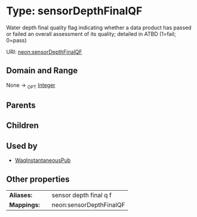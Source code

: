 
# Type: sensorDepthFinalQF


Water depth final quality flag indicating whether a data product has passed or failed an overall assessment of its quality; detailed in ATBD (1=fail; 0=pass)

URI: [neon:sensorDepthFinalQF](https://data.neonscience.org/sensorDepthFinalQF)


## Domain and Range

None ->  <sub>OPT</sub> [Integer](types/Integer.md)

## Parents


## Children


## Used by

 * [WaqInstantaneousPub](WaqInstantaneousPub.md)

## Other properties

|  |  |  |
| --- | --- | --- |
| **Aliases:** | | sensor depth final q f |
| **Mappings:** | | neon:sensorDepthFinalQF |

